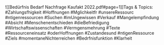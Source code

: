 
![[Bedürfnis Bedarf Nachfrage Kaufakt 2022.pdf#page=1]]Tags & Topics:
   #Zahlungsfhigkeit
   #Hoffnungen
   #Mglichkeitfr
   #unsereRessourc
   #ntigenressourcen
   #Suchen
   #imUngewissen
   #Verkauf
   #Mangelempfindung
   #Absicht
   #Menschenentschieden
   #dieBefriedigung
   #Wirtschaftswissenschaften
   #Vermgensmehrung
   #Texte
   #Ressourceneinsatz
   #oderHoffnungen
   #Zustandesund
   #ntigenRessource
   #Ziels
   #momentaneNichterreichen
   #Bedrfnisfunktion
   #Klarheit